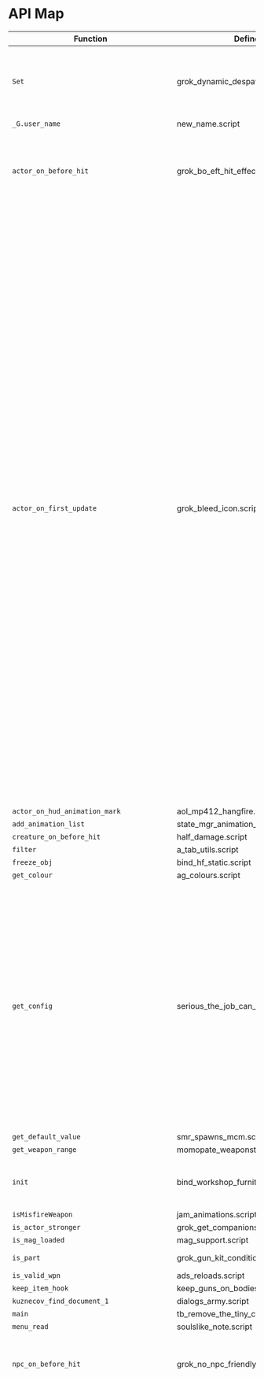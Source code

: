 # API Map

| Function | Defined In | Called By |
|---------|------------|-----------|
| `Set` | grok_dynamic_despawner.script | aaa_rax_icon_override_mcm.script, grok_artefacts_melter.script, grok_nes.script, grok_no_north_faction_in_south.script, haru_skills.script, hxf_tough_important_npcs.script, item_cooking.script, item_recipe.script, npe_director.script, unusable_parts_handler.script, utils_ui.script, z_scale_equipped_guns.script |
| `_G.user_name` | new_name.script |  |
| `actor_on_before_hit` | grok_bo_eft_hit_effects.script | AGDD_voiced_actor.script, arszi_psy.script, demonized_ledge_grabbing.script, drx_da_main.script, exo_powers.script, grok_actor_damage_balancer.script, grok_progressive_rad_damages.script, haru_skills.script, item_artefact.script, liz_fdda_redone_auto_cancel.script, perk_based_artefacts.script, safe_start_mcm.script, soulslike.script, swm_legs.script, wepl_hit_effect.script, xcv_phantoms.script, zz_ui_inventory_better_stats_bars.script |
| `actor_on_first_update` | grok_bleed_icon.script | Free_ZoomV2_mcm.script, TB_RF_Receiver_Packages.script, actor_effects.script, actor_status.script, agroprom_drugkit_spawner_gamma.script, alife_storage_manager.script, axr_companions.script, bind_anomaly_field.script, bind_awr.script, callbacks_gameobject.script, camp_lum.script, campfire_placeable.script, custom_functor_autoinject.script, demonized_ledge_grabbing.script, dialogs_lostzone.script, dotmarks_main.script, drx_da_main.script, drx_da_main_artefacts_movement.script, dynamic_news_manager.script, emission_guard_patch.script, factionID_hud_mcm.script, fix_beefnvg_anim.script, game_fast_travel.script, game_setup.script, gameplay_disguise.script, grok_actor_damage_balancer.script, grok_artefacts_bip.script, grok_casings_sounds.script, grok_gamma_manual_on_startup.script, grok_gotta_go_fast.script, grok_masks_reflections.script, grok_psy_fields_in_the_north.script, grok_remove_knife_ammo_on_start.script, grok_vehicles_spawner.script, gunslinger_controller.script, hf_map_objects.script, hidden_threat.script, ish_campfire_saving.script, ish_kill_tracker.script, item_artefact.script, item_device.script, item_exo_device.script, item_milpda.script, item_radio.script, itms_manager.script, lc_custom.script, lc_extra_transitions.script, liz_fdda_redone_armor_plate.script, liz_fdda_redone_backpack.script, liz_fdda_redone_backpack_equip.script, liz_fdda_redone_consumables.script, liz_fdda_redone_headgear_animations.script, liz_fdda_redone_headgear_animations_hotkey.script, liz_fdda_redone_mutant_skinning.script, liz_inertia_expanded_patches.script, model_dropper_mcm.script, modxml_tutorial_hooks.script, msv_over_radiation_status_mcm.script, new_tasks_addon_tasks_utils.script, npe_dialog_tutorial.script, npe_fair_fast_travel_tutorials_mcm.script, npe_logging.script, nta_utils.script, pda_inter_gui.script, pda_inter_x_tasks.script, perk_based_artefacts.script, safe_start_mcm.script, scope_fov_mcm.script, simulation_objects.script, smr_loot.script, smr_pop.script, soulslike.script, souslike_gamemode_injector_mcm.script, speed.script, ssfx_lut.script, ssfx_rain_footsteps.script, ssfx_rain_hud_raindrops.script, ssfx_terrain_parallax.script, ssfx_weapons_dof.script, swm_legs.script, tasks_defense.script, tasks_guide.script, tasks_mystery_of_the_swamps.script, tasks_placeable_waypoints.script, tasks_pump_station_defense.script, tasks_urgent_orders.script, true_first_person_death.script, ui_hud_dotmarks.script, ui_mm_faction_select.script, ui_mod_elements.script, ui_pda_encyclopedia_tab.script, ui_sidhud_mcm.script, uni_anim_detectors.script, uni_anim_knives.script, utils_catspaw_hudmarks.script, visual_memory_manager.script, weapon_cover_tilt.script, weight.script, wpn_sway_enable.script, xcv_phantoms.script, z_beefs_nvgs.script, z_ph_door_bar_arena_remover.script, zone_keeper.script, zz_glowstick_mcm.script, zz_treasure_manager_pba_less_artys.script, zzz_player_injuries.script, zzz_rax_sortingplus_mcm.script |
| `actor_on_hud_animation_mark` | aol_mp412_hangfire.script | arti_jamming.script, unjam_motion_mark.script |
| `add_animation_list` | state_mgr_animation_list_animpoint.script |  |
| `creature_on_before_hit` | half_damage.script | haru_skills.script |
| `filter` | a_tab_utils.script |  |
| `freeze_obj` | bind_hf_static.script | bind_hf_base.script |
| `get_colour` | ag_colours.script | arm.script |
| `get_config` | serious_the_job_can_wait_mcm.script | a_arti_jamming_mcm.script, ag_logging.script, arti_jamming.script, camera_reanim_project_mcm.script, campfire_placeable_mcm.script, dit_mcm.script, dynamic_emission_cover_mcm.script, exo_loot.script, exo_mcm.script, exo_servo_sounds_mcm.script, grok_artefacts_bip.script, grok_artefacts_bip_mcm.script, grok_dynamic_despawner_mcm.script, grok_gotta_go_fast_mcm.script, haru_skills.script, haru_skills_mcm.script, icon_overlayer_mcm.script, liz_fdda_redone_mcm.script, liz_inertia_expanded_mcm.script, mags_patches.script, outfit_drop_mcm.script, outfit_speed_mcm.script, pda_inter_mcm.script, reworked_rf_receiver_mcm.script, semiradiant_ai_mcm.script, smr_amain_mcm.script, smr_anomalies_mcm.script, smr_loot_mcm.script, smr_mutants_mcm.script, smr_stalkers_mcm.script, smr_zombies_mcm.script, smr_zzintegration_mcm.script, soulslike_mcm.script, stealth_mcm.script, subtitles_mcm.script, swm_legs_mcm.script, ui_haru_skills.script, upgrades_mcm.script, wepl_hit_effect_mcm.script, z_3d_scopes_mcm.script, z_beefs_nvgs_mcm.script, z_mark_switch_mcm.script, zone_keeper_mcm.script, zzz_craft_use_in_tooltip_mcm.script, zzz_player_injuries_mcm.script, zzzz_arti_jamming_repairs.script |
| `get_default_value` | smr_spawns_mcm.script |  |
| `get_weapon_range` | momopate_weaponstats.script |  |
| `init` | bind_workshop_furniture.script | bind_digital_clock_furniture.script, bind_hf_base.script, bind_hf_static.script, bind_light_furniture.script, bind_table_fan.script, dynamic_emission_cover_mcm.script, item_exo_device.script, placeable_radio.script, z_mark_switch.script, zz_glowstick_mcm.script |
| `isMisfireWeapon` | jam_animations.script | dryfire_prefire_sounds.script |
| `is_actor_stronger` | grok_get_companions.script |  |
| `is_mag_loaded` | mag_support.script |  |
| `is_part` | grok_gun_kit_condition_nerfer.script | arti_jamming.script, tpa_patch_repairs.script, zzzz_arti_jamming_repairs.script |
| `is_valid_wpn` | ads_reloads.script |  |
| `keep_item_hook` | keep_guns_on_bodies.script |  |
| `kuznecov_find_document_1` | dialogs_army.script |  |
| `main` | tb_remove_the_tiny_cubes.script | ui_sleep_dialog.script |
| `menu_read` | soulslike_note.script | item_recipe.script |
| `npc_on_before_hit` | grok_no_npc_friendly_fire.script | arti_jamming.script, gameplay_peace_zone.script, grok_additional_storyline_npc_invincible.script, grok_bo.script, grok_killing_friends_reduces_goodwill.script, hxf_tough_important_npcs.script, perk_based_artefacts.script, tasks_the_living_fire.script, visual_memory_manager.script, wepl_hit_effect.script |
| `on_game_start` | fetch_item_icon.script | AGDD_voiced_actor.script, BlueDots.script, Free_ZoomV2_mcm.script, LevelChangeCars.script, NimbleClearInventory.script, TB_Coordinate_Based_Safe_Zones.script, TB_RF_Receiver_Packages.script, a_faction_prices.script, a_idiots_mdata.script, a_wpo_parts.script, actor_effects.script, actor_status.script, actor_status_gasmask.script, actor_status_sleep.script, actor_status_thirst.script, ads_reloads.script, agroprom_drugkit_spawner_gamma.script, alife_storage_manager.script, alticons.script, ammo_maker.script, animation_common.script, anomalous_stash.script, aol_anim_transitions.script, aol_mp412_hangfire.script, aol_mp412_monkeypatches.script, aol_mp412_scopes.script, aol_sprint_cancel.script, arszi_psy.script, arti_jamming.script, axr_beh_patches.script, axr_companions.script, bas_adder.script, bas_nvg_scopes.script, battery_warning.script, bind_anomaly_field.script, bind_awr.script, bind_campfire.script, binoc_pistol_knife.script, blacklist_helper.script, bullet_time_mcm.script, callbacks_gameobject.script, camera_reanim_project.script, camp_lum.script, campfire_placeable.script, campfires_on_map_mcm.script, check_anim.script, chem_damage.script, close_combat_weapons_launchers.script, combine_all_items.script, companion_anti_awol.script, cozy_campfire.script, cozy_campfire_mcm.script, craft_use_low_cond.script, custom_companion_squad_size.script, custom_functor_autoinject.script, dar_rf_noise.script, dead_device.script, death_manager.script, demonized_ledge_grabbing.script, demonized_time_events.script, detec_bone_hide.script, dialog_blackmarket.script, dialog_fov.script, dialogs_lostzone.script, dotmarks_canteen_water_pumps.script, dotmarks_hideout_furniture_mcm.script, dotmarks_main.script, dph_mcm_save_storage.script, drx_da_main.script, drx_da_main_artefacts_movement.script, dryfire_prefire_sounds.script, dynamic_emission_cover_mcm.script, dynamic_eq_icon.script, dynamic_news_manager.script, dynamic_news_manager_patch_dmg.script, dynamic_npc_armor_visuals.script, eft_jump_sounds.script, eft_rattle.script, emission_guard_patch.script, exo_loot.script, exo_power_activator_mcm.script, exo_powers.script, exo_servo_sounds.script, factionID_hud_mcm.script, faction_expansions.script, fakelens.script, fetch_anomalous_stash.script, fire_damage.script, fire_queue_cancel.script, fix_beefnvg_anim.script, fluid_aim.script, freelook_state.script, game_backpack_travel.script, game_fast_travel.script, game_relations.script, game_setup.script, game_statistics.script, gameplay_disguise.script, gameplay_peace_zone.script, gamma_dynamic_radiation_areas_from_arzsi.script, grok_actor_damage_balancer.script, grok_additional_storyline_npc_invincible.script, grok_artefacts_bip.script, grok_artefacts_melter.script, grok_artefacts_melter_charge.script, grok_artefacts_random_spawner.script, grok_bleed_icon.script, grok_bo.script, grok_bo_eft_hit_effects.script, grok_bo_enhanced_recoil.script, grok_casings_sounds.script, grok_companions_no_ammo.script, grok_crooks_ui_data_remover.script, grok_doom_weapons_inspect.script, grok_drop_item_press_key_mcm.script, grok_dynamic_despawner.script, grok_gamma_manual_on_startup.script, grok_gotta_go_fast.script, grok_gun_condition_fixed.script, grok_gun_kit_condition_nerfer.script, grok_killing_friends_reduces_goodwill.script, grok_loot_claim.script, grok_masks_reflections.script, grok_navs_masks_enabler.script, grok_nes.script, grok_no_north_faction_in_south.script, grok_no_npc_friendly_fire.script, grok_progressive_rad_damages.script, grok_psy_fields_in_the_north.script, grok_remove_belt_duplicates.script, grok_remove_knife_ammo_on_start.script, grok_sin_allied_to_mutants.script, grok_sniper_remover.script, grok_stashes_on_corpses.script, grok_vehicles_spawner.script, guards_spawner.script, gunslinger_controller.script, half_damage.script, haru_quick_action_wheel_mcm.script, haru_skills.script, haru_specialized_storage_boxes.script, he_is_with_me.script, hf_map_objects.script, hf_obj_manager.script, hf_version.script, hidden_threat.script, hxf_tough_important_npcs.script, idiots_keybinds.script, idiots_ui.script, immersive_skinning.script, indirect_parts_favoriter.script, individually_recruitable_companions.script, instant_tooltip.script, inventory_anti_closing.script, ish_campfire_saving.script, ish_char_name_saves.script, ish_fast_transfer.script, ish_geiger_hush.script, ish_item_stats.script, ish_kill_tracker.script, ish_proper_unload.script, ish_read_watch.script, ish_toggle_scope.script, ish_toggle_scope_mcm.script, ish_total_weights.script, ish_ui_mutant_loot.script, ish_xr_effects_neu.script, item_artefact.script, item_backpack.script, item_cooking.script, item_device.script, item_exo_device.script, item_milpda.script, item_nvg.script, item_parts.script, item_radio.script, item_weapon.script, itms_manager.script, jam_animations.script, kit_binder.script, lam2.script, lam_fov_manager.script, lc_custom.script, lc_extra_transitions.script, lewd_lens_hider.script, light_gem_mcm.script, liz_fdda_input_manager.script, liz_fdda_redone_armor_plate.script, liz_fdda_redone_auto_cancel.script, liz_fdda_redone_backpack.script, liz_fdda_redone_backpack_equip.script, liz_fdda_redone_body_search.script, liz_fdda_redone_consumables.script, liz_fdda_redone_enjoy_cigarettes.script, liz_fdda_redone_headgear_animations.script, liz_fdda_redone_headgear_animations_hotkey.script, liz_fdda_redone_item_pickup.script, liz_fdda_redone_mutant_skinning.script, liz_fdda_redone_outfit.script, liz_fdda_redone_outfit_inspect.script, liz_fdda_redone_patch_exo_anims.script, liz_inertia_expanded.script, liz_inertia_expanded_crawl.script, liz_inertia_expanded_crawl_sounds.script, liz_inertia_expanded_crawl_state_tracker.script, liz_inertia_expanded_patches.script, mags_patches.script, mcm_log.script, meat_spoiling.script, mini_map_toggle_mcm.script, modded_exes_migration.script, model_dropper_mcm.script, modxml_blackmarket_loadoutscleaner.script, modxml_individually_recruitable_companions.script, modxml_tutorial_hooks.script, momo_multihit_fix.script, move_effects.script, msv_over_radiation_status_mcm.script, new_tasks_addon_tasks_utils.script, night_mutants.script, npe_actions.script, npe_dialog.script, npe_dialog_codec.script, npe_dialog_tutorial.script, npe_director.script, npe_events.script, npe_execution.script, npe_fair_fast_travel_tutorials_mcm.script, npe_gamma_tutorial_ammo_mcm.script, npe_gamma_tutorial_artefact_mcm.script, npe_gamma_tutorial_heal_mcm.script, npe_gamma_tutorial_repair_mcm.script, npe_gamma_tutorial_task_mcm.script, npe_gamma_tutorial_vehicle_mcm.script, npe_logging.script, npe_mcm.script, npe_utils.script, npe_welcome_mcm.script, nta_utils.script, operacia_monolith.script, outfit_icon.script, outfit_speed_mcm.script, parts_match_item.script, patches_by_hotkey_mcm.script, pda.script, pda_inter_gui.script, pda_inter_gui_c_games.script, pda_inter_gui_c_games_rogue.script, pda_inter_inc.script, pda_inter_x_banter.script, pda_inter_x_buyinfo.script, pda_inter_x_raid.script, pda_inter_x_tasks.script, pda_inter_x_trade.script, pda_to_previous_weapon.script, perk_based_artefacts.script, placeable_furniture.script, placeable_radio.script, psy_damage.script, qcteleport_mcm.script, quickdraw.script, rax_dynamic_custom_functor.script, release_restr_in_x16.script, reload_hint.script, remember_outfit_belt.script, return_menu_music.script, safe_start_mcm.script, safer_af_crafting_mcm.script, schemes_ai_gamma.script, scope_fov_mcm.script, shotgun_reload_fix.script, shotgun_unjam_fix.script, sim_offline_combat.script, sim_squad_scripted.script, sim_squad_warfare.script, simulation_objects.script, smart_terrain_warfare.script, smr_civil_war.script, smr_config.script, smr_loot.script, smr_pop.script, soul_anim_mutators.script, soulslike.script, souslike_gamemode_injector_mcm.script, speed.script, ssfx_001_mcm.script, ssfx_ao.script, ssfx_florafixes.script, ssfx_fog.script, ssfx_il.script, ssfx_interactive_grass.script, ssfx_lut.script, ssfx_parallax.script, ssfx_pp_0taa.script, ssfx_pp_bloom.script, ssfx_pp_mblur.script, ssfx_rain.script, ssfx_rain_footsteps.script, ssfx_rain_hud_raindrops.script, ssfx_shadow_cascades.script, ssfx_shadows.script, ssfx_ssr.script, ssfx_sss.script, ssfx_terrain.script, ssfx_terrain_parallax.script, ssfx_underground_check.script, ssfx_water.script, ssfx_weapons_dof.script, ssfx_wetness.script, ssfx_wind.script, stacks_to_uses.script, stealth_kill_detection.script, subtitles.script, subtitles_mcm.script, subtitles_ui.script, subtitles_utils.script, surge_manager.script, surge_rush_scheme_common.script, svu_custom_inspects.script, swm_legs.script, tasks_baba_yaga.script, tasks_big_game.script, tasks_brain_game.script, tasks_chimera_scan.script, tasks_dead_night.script, tasks_defense.script, tasks_delivery.script, tasks_fetch.script, tasks_gambling_with_life.script, tasks_guide.script, tasks_hold_the_ground.script, tasks_house_of_horrors.script, tasks_intercept_artifact.script, tasks_mirage.script, tasks_mystery_of_the_swamps.script, tasks_no_step_back.script, tasks_nta_stash.script, tasks_placeable_waypoints.script, tasks_pump_station_defense.script, tasks_skyfall.script, tasks_the_living_fire.script, tasks_urgent_orders.script, tasks_vengence_amplified.script, test_npe_execution_client.script, tpa_patch_repairs.script, treasure_manager.script, true_first_person_death.script, txr_routes.script, ui_addon_companion_quick_menu.script, ui_debug_launcher.script, ui_furniture_light.script, ui_haru_skills.script, ui_hud_dotmarks.script, ui_inventory.script, ui_item.script, ui_mcm.script, ui_mm_faction_select.script, ui_mod_elements.script, ui_mod_elements_mcm.script, ui_mutant_loot.script, ui_pda_autoinject.script, ui_pda_encyclopedia_tab.script, ui_pda_taskboard_tab.script, ui_sidhud_mcm.script, ui_sleep_dialog.script, uni_anim_core.script, uni_anim_detectors.script, uni_anim_knives.script, unjam_motion_mark.script, unusable_parts_handler.script, utils_catspaw_hudmarks.script, utils_catspaw_taskmonitor.script, utils_catspaw_text.script, utils_slht.script, utils_ui.script, vehicle_attach_sounds.script, visual_memory_manager.script, vks_custom.script, void_fmode_sound.script, warfare.script, warfare_options.script, weapon_cover_tilt.script, weapon_cover_tilt_ignore_phantoms.script, weapon_cover_tilt_positions_bas.script, weapon_cover_tilt_positions_z_oleh.script, weapon_cover_tilt_rattle.script, weapon_showcase.script, weapon_sprint_rattle.script, weight.script, weight_of_catergory.script, wepl_hit_effect.script, workshop_autoinject.script, wpn_sway_enable.script, wpo_loot.script, xcv_phantoms.script, xr_combat_ignore.script, xr_danger.script, xr_meet.script, xrs_facer.script, xrs_rnd_npc_loadout.script, z_3d_init.script, z_3d_scopes.script, z_auto_looter.script, z_auto_proximity_looter.script, z_beefs_nvgs.script, z_gavrilenko_tasks_fix.script, z_idiots_patches.script, z_item_icon_info.script, z_mark_switch.script, z_more_measurement_task_maps.script, z_nta_stashes_utils.script, z_parts_inject.script, z_ph_door_bar_arena_remover.script, z_taskboard_overrides.script, zatura_autostack.script, zone_keeper.script, zz_Cost_in_tool_tip.script, zz_Encyclopedia_messages_restored.script, zz_artefacts_belt_scroller_data.script, zz_companion_inventory_fix_mcm.script, zz_item_artefact.script, zz_liz_fdda_redone_headgear_animations_strict_helmets.script, zz_liz_fdda_redone_outfit_patches.script, zz_time_events_keep_crafting_window_open.script, zz_treasure_manager_pba_less_artys.script, zz_ui_inventory_better_stats_bars.script, zzz_bas_laser_control.script, zzz_craft_use_in_tooltip_mcm.script, zzz_dit.script, zzz_grok_mutant_pelts_utjan_cond_pos.script, zzz_mspizza_Godis_ZoomCalc.script, zzz_player_injuries.script, zzz_rax_sortingplus_mcm.script, zzzz_arti_jamming_repairs.script |
| `on_mcm_load` | extended_movement_sounds_mcm.script | CB_RF_patch_mcm.script, Free_ZoomV2_mcm.script, a_arti_jamming_mcm.script, auto_looter_mcm.script, bullet_time_mcm.script, camera_reanim_project_mcm.script, campfire_placeable_mcm.script, campfires_on_map_mcm.script, catsy_customsquadsize_mcm.script, catsy_fftd_mcm.script, catsy_milpda_mcm.script, catsy_nerfs_mcm.script, catsy_paw_mcm.script, companion_anti_awol_mcm.script, cozy_campfire_mcm.script, demonized_ledge_grabbing_mcm.script, dialog_fov_mcm.script, dit_mcm.script, dotmarks_mcm.script, dph_loot_cond_ammo_mcm.script, dph_loot_cond_outfit_mcm.script, dph_loot_cond_weapon_mcm.script, dph_mcm_save_storage.script, drx_da_main_mcm.script, dynamic_emission_cover_mcm.script, exo_mcm.script, exo_power_activator_mcm.script, exo_servo_sounds_mcm.script, factionID_hud_mcm.script, grok_artefacts_bip_mcm.script, grok_casings_sounds_mcm.script, grok_drop_item_press_key_mcm.script, grok_dynamic_despawner_mcm.script, grok_gotta_go_fast_mcm.script, haru_quick_action_wheel_mcm.script, haru_skills_mcm.script, hf_mcm.script, icon_overlayer_mcm.script, idiots_mcm.script, ish_campfire_saving_mcm.script, ish_toggle_scope_mcm.script, item_icon_info_mcm.script, lc_extra_transitions_mcm.script, liz_fdda_redone_mcm.script, liz_inertia_expanded_mcm.script, meat_spoiling_mcm.script, mini_map_toggle_mcm.script, more_measurement_task_maps_mcm.script, msv_over_radiation_status_mcm.script, new_tasks_addon_mcm.script, no_laser_while_ads_mcm.script, npe_fair_fast_travel_tutorials_mcm.script, npe_gamma_tutorial_ammo_mcm.script, npe_gamma_tutorial_artefact_mcm.script, npe_gamma_tutorial_heal_mcm.script, npe_gamma_tutorial_repair_mcm.script, npe_gamma_tutorial_task_mcm.script, npe_gamma_tutorial_vehicle_mcm.script, npe_logging_mcm.script, npe_mcm.script, npe_welcome_mcm.script, outfit_drop_mcm.script, outfit_speed_mcm.script, patches_by_hotkey_mcm.script, pda_inter_mcm.script, pda_taskboard_mcm.script, perk_based_artefacts_mcm.script, qcteleport_mcm.script, remember_outfit_belt_mcm.script, reworked_rf_receiver_mcm.script, safe_start_mcm.script, safer_af_crafting_mcm.script, scope_fov_mcm.script, semiradiant_ai_mcm.script, serious_the_job_can_wait_mcm.script, smooth_prog_mcm.script, smr_amain_mcm.script, smr_anomalies_mcm.script, smr_loot_mcm.script, smr_mutants_mcm.script, smr_spawns_mcm.script, smr_stalkers_mcm.script, smr_zombies_mcm.script, smr_zzintegration_mcm.script, soulslike_mcm.script, ssfx_001_mcm.script, ssfx_ao_mcm.script, ssfx_florafixes_mcm.script, ssfx_fog_mcm.script, ssfx_il_mcm.script, ssfx_interactive_grass_mcm.script, ssfx_parallax_mcm.script, ssfx_pp_mcm.script, ssfx_rain_mcm.script, ssfx_shadow_cascades_mcm.script, ssfx_shadows_mcm.script, ssfx_ssr_mcm.script, ssfx_sss_mcm.script, ssfx_terrain_mcm.script, ssfx_water_mcm.script, ssfx_weapons_dof_mcm.script, ssfx_wetness_mcm.script, ssfx_wind_mcm.script, stealth_mcm.script, subtitles_mcm.script, swm_legs_mcm.script, ui_mcm.script, ui_mod_elements_mcm.script, ui_sidhud_mcm.script, unusable_parts_handler_mcm.script, upgrades_mcm.script, void_fmode_sound_mcm.script, weapon_cover_tilt_mcm.script, wepl_hit_effect_mcm.script, z_3d_scopes_mcm.script, z_beefs_nvgs_mcm.script, z_mark_switch_mcm.script, z_npc_wounded_animation_fix_mcm.script, zone_keeper_mcm.script, zz_companion_inventory_fix_mcm.script, zz_glowstick_mcm.script, zz_item_artefact_mcm.script, zzz_craft_use_in_tooltip_mcm.script, zzz_player_injuries_mcm.script, zzz_rax_sortingplus_mcm.script |
| `on_xml_read` | modxml_inject_keybinds.script | dxml_core.script, modxml_AL_MapSpots.script, modxml_AL_MapSpots_219.script, modxml_AL_MapSpots_43.script, modxml_AL_QuestArrow.script, modxml_AL_QuestArrow_219.script, modxml_AL_QuestArrow_43.script, modxml_AL_StashMarkers.script, modxml_AL_StashMarkers_219.script, modxml_AL_StashMarkers_43.script, modxml_anomalous_stash.script, modxml_aysd.script, modxml_blackmarket.script, modxml_idiots_ui.script, modxml_individually_recruitable_companions.script, modxml_maingame_no_item_icons.script, modxml_map_spots_milpda.script, modxml_map_spots_paw.script, modxml_nta.script, modxml_saiga_fixes_merc.script, modxml_saiga_fixes_nerd.script, modxml_test.script, modxml_tutorial_hooks.script, ui_options_modded_exes.script |
| `remove_prometheus_from_random_art_spawn` | z_nta_compatibility.script |  |
| `spawn_povars_5_56_3` | MoreVodkaTrades.script |  |
| `start_game` | ui_mod_elements.script |  |
| `turn_off_lamp` | bind_light_furniture.script |  |
| `unload_ammo` | grok_companions_no_ammo.script |  |